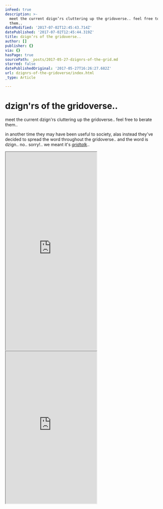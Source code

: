 ```yaml
---
inFeed: true
description: >-
  meet the current dzign’rs cluttering up the gridoverse.. feel free to berate
  them..
dateModified: '2017-07-02T12:45:43.714Z'
datePublished: '2017-07-02T12:45:44.319Z'
title: dzign’rs of the gridoverse..
author: []
publisher: {}
via: {}
hasPage: true
sourcePath: _posts/2017-05-27-dzignrs-of-the-grid.md
starred: false
datePublishedOriginal: '2017-05-27T16:26:27.682Z'
url: dzignrs-of-the-gridoverse/index.html
_type: Article

---
```

# dzign'rs of the gridoverse..

meet the current dzign'rs cluttering up the gridoverse.. feel free to berate them..

in another time they may have been useful to society, alas instead they've decided to spread the word throughout the gridoverse.. and the word is dzign.. no.. sorry!.. we meant it's _[gridtalk][0]_..

<iframe src="https://the-grid.github.io/ed-userhtml/?g=eJyt0UEKgzAQheGrZJedqdJViV6lJHGaDCZGxoHQ2zcWNwVBF10OD34-GO1gZqBBGxEIXr0MzMtDqVJKwwW5bo3LSXEATzhKwYY8cC-fNpp5koPG5IXNNAL18iZFAPSh7veuHiu5n6K1aOy3t2aHJiaVcozvrcyEbmqW2dekMoO2JNSpCl2ETKa9zuraS6w9fAQ7I5kR3P89W_VIo_b_fQDExp1n" height="650" style=""></iframe>

<iframe src="https://the-grid.github.io/ed-userhtml/?g=eJxNkUFLxDAQhe_7K0IFt4XdRAUP2nYPBREve_ImItlk0qbbJiWTFlfxvztdu-AtM_Px3sxLoe3ErC4Tc9gG72OyKwS1dqsCVbBD3KVmdCpa71K9YbghNmPfK8YmGVhLtWmRlUzzGuJTBz24iNXpVdZ72UOK2dvNe060NSz9z1SnF52SVMYCxDG4mVmEVAAZYeFIIacBt5pmVv9hHIOiMhFCeedARW6kgoP3R-4gCnAfz5VAfeQtXn2aQ9-Vt9cTBKQjyumOPySzDO3NBxnIY-81cOsQQqzA-ADpcleWr35S7dU4b7Jh679E1vS6-G1bJJ91luWFWPJaFXOiqpOI51CV78-hJEzLKLdNAFMmTYwDPgoRG6iD1Vxaob9s7RbIjf3gMZLA_dJRvvMBVUOhlImW4Xj5p19OE5Tz" height="500" style=""></iframe>



[0]: http://gridtalk.info/